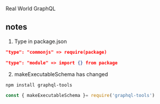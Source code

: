 Real World GraphQL

## notes

1. Type in package.json
```json
"type": "commonjs" => require(package)

"type": "module" => import {} from package
```

2. makeExecutableSchema has changed
```shell script
npm install graphql-tools
```
```javascript
const { makeExecutableSchema }= require('graphql-tools')
```